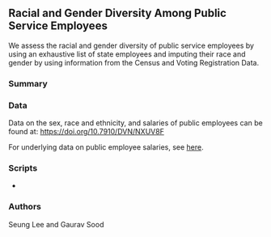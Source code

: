 ## Racial and Gender Diversity Among Public Service Employees

We assess the racial and gender diversity of public service employees by using an exhaustive list of state employees and imputing their race and gender by using information from the Census and Voting Registration Data. 

### Summary

### Data

Data on the sex, race and ethnicity, and salaries of public employees can be found at: https://doi.org/10.7910/DVN/NXUV8F

For underlying data on public employee salaries, see [here](https://github.com/public-salaries).

### Scripts

* []()

### Authors

Seung Lee and Gaurav Sood
